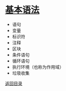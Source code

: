 # [基本语法](../../xmind/JavaScript.xmind)

+ 语句
+ 变量
+ 标识符
+ 注释
+ 区块
+ 条件语句
+ 循环语句
+ 执行环境（也称为作用域）
+ 垃圾收集

[返回目录](../../README.md)

